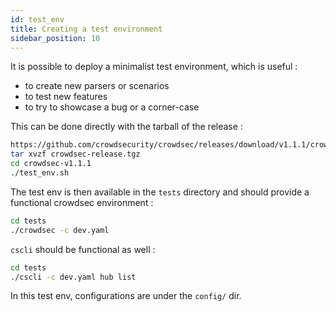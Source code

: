 ```yaml
---
id: test_env
title: Creating a test environment 
sidebar_position: 10
---
```



It is possible to deploy a minimalist test environment, which is useful :
 - to create new parsers or scenarios
 - to test new features
 - to try to showcase a bug or a corner-case


This can be done directly with the tarball of the release :


```bash
https://github.com/crowdsecurity/crowdsec/releases/download/v1.1.1/crowdsec-release.tgz
tar xvzf crowdsec-release.tgz
cd crowdsec-v1.1.1
./test_env.sh
```

The test env is then available in the `tests` directory and should provide a functional crowdsec environment :

```bash
cd tests
./crowdsec -c dev.yaml
```

`cscli` should be functional as well :

```bash
cd tests
./cscli -c dev.yaml hub list
```

In this test env, configurations are under the `config/` dir.

